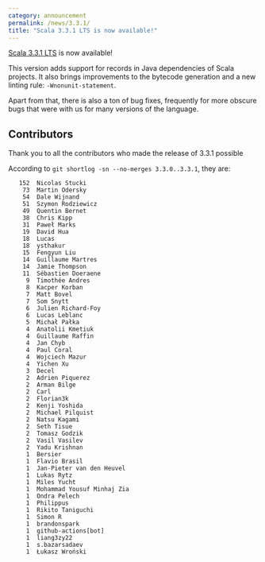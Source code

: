 ```yaml
---
category: announcement
permalink: /news/3.3.1/
title: "Scala 3.3.1 LTS is now available!"
---
```

[Scala 3.3.1 LTS](https://github.com/scala/scala3/releases/tag/3.3.1) is now available!

This version adds support for records in Java dependencies of Scala projects. It also brings improvements to the bytecode generation and a new linting rule: `-Wnonunit-statement`.

Apart from that, there is also a ton of bug fixes, frequently for more obscure bugs that were with us for many versions of the language.

## Contributors

Thank you to all the contributors who made the release of 3.3.1 possible

According to `git shortlog -sn --no-merges 3.3.0..3.3.1`, they are:

```
   152  Nicolas Stucki
    73  Martin Odersky
    54  Dale Wijnand
    51  Szymon Rodziewicz
    49  Quentin Bernet
    38  Chris Kipp
    31  Paweł Marks
    19  David Hua
    18  Lucas
    18  ysthakur
    15  Fengyun Liu
    14  Guillaume Martres
    14  Jamie Thompson
    11  Sébastien Doeraene
     9  Timothée Andres
     8  Kacper Korban
     7  Matt Bovel
     7  Som Snytt
     6  Julien Richard-Foy
     6  Lucas Leblanc
     5  Michał Pałka
     4  Anatolii Kmetiuk
     4  Guillaume Raffin
     4  Jan Chyb
     4  Paul Coral
     4  Wojciech Mazur
     4  Yichen Xu
     3  Decel
     2  Adrien Piquerez
     2  Arman Bilge
     2  Carl
     2  Florian3k
     2  Kenji Yoshida
     2  Michael Pilquist
     2  Natsu Kagami
     2  Seth Tisue
     2  Tomasz Godzik
     2  Vasil Vasilev
     2  Yadu Krishnan
     1  Bersier
     1  Flavio Brasil
     1  Jan-Pieter van den Heuvel
     1  Lukas Rytz
     1  Miles Yucht
     1  Mohammad Yousuf Minhaj Zia
     1  Ondra Pelech
     1  Philippus
     1  Rikito Taniguchi
     1  Simon R
     1  brandonspark
     1  github-actions[bot]
     1  liang3zy22
     1  s.bazarsadaev
     1  Łukasz Wroński
```
